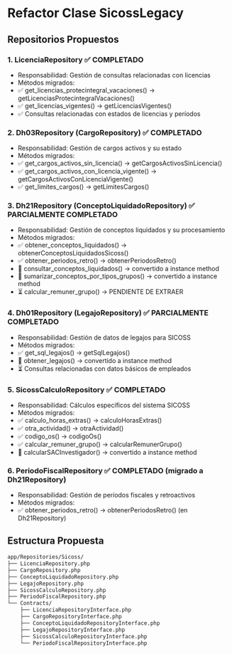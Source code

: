 # Refactor Clase SicossLegacy

## Repositorios Propuestos

### 1. LicenciaRepository ✅ COMPLETADO

* Responsabilidad: Gestión de consultas relacionadas con licencias
* Métodos migrados:
* ✅ get_licencias_protecintegral_vacaciones() → getLicenciasProtecintegralVacaciones()
* ✅ get_licencias_vigentes() → getLicenciasVigentes()
* ✅ Consultas relacionadas con estados de licencias y períodos

### 2. Dh03Repository (CargoRepository) ✅ COMPLETADO

* Responsabilidad: Gestión de cargos activos y su estado
* Métodos migrados:
* ✅ get_cargos_activos_sin_licencia() → getCargosActivosSinLicencia()
* ✅ get_cargos_activos_con_licencia_vigente() → getCargosActivosConLicenciaVigente()
* ✅ get_limites_cargos() → getLimitesCargos()

### 3. Dh21Repository (ConceptoLiquidadoRepository) ✅ PARCIALMENTE COMPLETADO

* Responsabilidad: Gestión de conceptos liquidados y su procesamiento
* Métodos migrados:
* ✅ obtener_conceptos_liquidados() → obtenerConceptosLiquidadosSicoss()
* ✅ obtener_periodos_retro() → obtenerPeriodosRetro()
* 🔄 consultar_conceptos_liquidados() → convertido a instance method
* 🔄 sumarizar_conceptos_por_tipos_grupos() → convertido a instance method
* ⏳ calcular_remuner_grupo() → PENDIENTE DE EXTRAER

### 4. Dh01Repository (LegajoRepository) ✅ PARCIALMENTE COMPLETADO

* Responsabilidad: Gestión de datos de legajos para SICOSS
* Métodos migrados:
* ✅ get_sql_legajos() → getSqlLegajos()
* 🔄 obtener_legajos() → convertido a instance method
* ⏳ Consultas relacionadas con datos básicos de empleados

### 5. SicossCalculoRepository ✅ COMPLETADO

* Responsabilidad: Cálculos específicos del sistema SICOSS
* Métodos migrados:
* ✅ calculo_horas_extras() → calculoHorasExtras()
* ✅ otra_actividad() → otraActividad()
* ✅ codigo_os() → codigoOs()
* ✅ calcular_remuner_grupo() → calcularRemunerGrupo()
* 🔄 calcularSACInvestigador() → convertido a instance method

### 6. PeriodoFiscalRepository ✅ COMPLETADO (migrado a Dh21Repository)

* Responsabilidad: Gestión de períodos fiscales y retroactivos
* Métodos migrados:
* ✅ obtener_periodos_retro() → obtenerPeriodosRetro() (en Dh21Repository)

## Estructura Propuesta

```bash
app/Repositories/Sicoss/
├── LicenciaRepository.php
├── CargoRepository.php
├── ConceptoLiquidadoRepository.php
├── LegajoRepository.php
├── SicossCalculoRepository.php
├── PeriodoFiscalRepository.php
└── Contracts/
    ├── LicenciaRepositoryInterface.php
    ├── CargoRepositoryInterface.php
    ├── ConceptoLiquidadoRepositoryInterface.php
    ├── LegajoRepositoryInterface.php
    ├── SicossCalculoRepositoryInterface.php
    └── PeriodoFiscalRepositoryInterface.php
```

